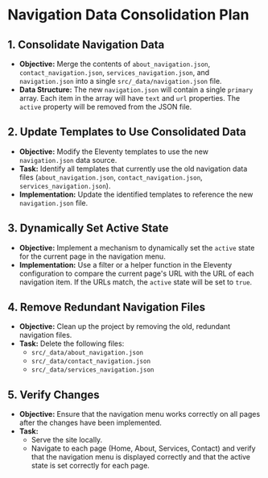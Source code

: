 # Navigation Data Consolidation Plan

## 1. Consolidate Navigation Data

-   **Objective:** Merge the contents of `about_navigation.json`, `contact_navigation.json`, `services_navigation.json`, and `navigation.json` into a single `src/_data/navigation.json` file.
-   **Data Structure:** The new `navigation.json` will contain a single `primary` array. Each item in the array will have `text` and `url` properties. The `active` property will be removed from the JSON file.

## 2. Update Templates to Use Consolidated Data

-   **Objective:** Modify the Eleventy templates to use the new `navigation.json` data source.
-   **Task:** Identify all templates that currently use the old navigation data files (`about_navigation.json`, `contact_navigation.json`, `services_navigation.json`).
-   **Implementation:** Update the identified templates to reference the new `navigation.json` file.

## 3. Dynamically Set Active State

-   **Objective:** Implement a mechanism to dynamically set the `active` state for the current page in the navigation menu.
-   **Implementation:** Use a filter or a helper function in the Eleventy configuration to compare the current page's URL with the URL of each navigation item. If the URLs match, the `active` state will be set to `true`.

## 4. Remove Redundant Navigation Files

-   **Objective:** Clean up the project by removing the old, redundant navigation files.
-   **Task:** Delete the following files:
    -   `src/_data/about_navigation.json`
    -   `src/_data/contact_navigation.json`
    -   `src/_data/services_navigation.json`

## 5. Verify Changes

-   **Objective:** Ensure that the navigation menu works correctly on all pages after the changes have been implemented.
-   **Task:**
    -   Serve the site locally.
    -   Navigate to each page (Home, About, Services, Contact) and verify that the navigation menu is displayed correctly and that the active state is set correctly for each page.
